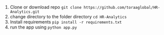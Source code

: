 1. Clone or download repo `git clone https://github.com/toraaglobal/HR-Analytics.git`
1. change directory to the folder directory  `cd HR-Analytics`
1. Install requirements `pip install -r requirements.txt`
1. run the app using  `python app.py`

